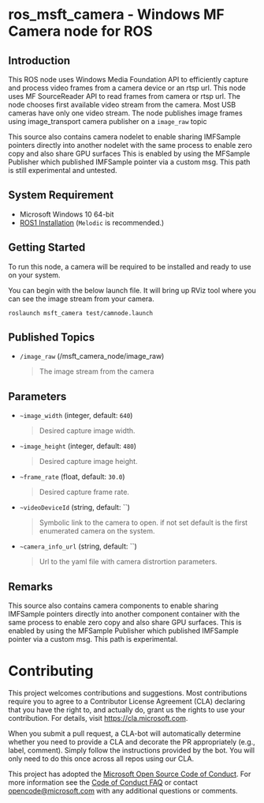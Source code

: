 # ros_msft_camera - Windows MF Camera node for ROS
## Introduction
This ROS node uses Windows Media Foundation API to efficiently capture and process video frames from a camera device or an rtsp url.
This node uses MF SourceReader API to read frames from camera or rtsp url. The node chooses first available video stream from the camera. Most USB cameras have only one video stream.
The node publishes image frames using image_transport camera publisher on a `image_raw` topic  

This source also contains camera nodelet to enable sharing IMFSample pointers directly into another nodelet with the same process to enable zero copy and also share GPU surfaces
This is enabled by using the MFSample Publisher which published IMFSample pointer via a custom msg. This path is still experimental and untested.

## System Requirement

  * Microsoft Windows 10 64-bit
  * [ROS1 Installation](http://wiki.ros.org/Installation/Windows) (`Melodic` is recommended.)
  
## Getting Started

To run this node, a camera will be required to be installed and ready to use on your system.

You can begin with the below launch file. It will bring up RViz tool where you can see the image stream from your camera.

```
roslaunch msft_camera test/camnode.launch
```

## Published Topics

  * `/image_raw` (/msft_camera_node/image_raw)
    > The image stream from the camera

## Parameters

  * `~image_width` (integer, default: `640`)
    > Desired capture image width.

  * `~image_height` (integer, default: `480`)
    > Desired capture image height.

  * `~frame_rate` (float, default: `30.0`)
    > Desired capture frame rate.

  * `~videoDeviceId` (string, default: ``)
    > Symbolic link to the camera to open. if not set default is the first enumerated camera on the system.

  * `~camera_info_url` (string, default: ``)
    > Url to the yaml file with camera distrortion parameters.

## Remarks

This source also contains camera components to enable sharing IMFSample pointers directly into another component container with the same process to enable zero copy and also share GPU surfaces.
This is enabled by using the MFSample Publisher which published IMFSample pointer via a custom msg. This path is experimental.

# Contributing

This project welcomes contributions and suggestions.  Most contributions require you to agree to a
Contributor License Agreement (CLA) declaring that you have the right to, and actually do, grant us
the rights to use your contribution. For details, visit https://cla.microsoft.com.

When you submit a pull request, a CLA-bot will automatically determine whether you need to provide
a CLA and decorate the PR appropriately (e.g., label, comment). Simply follow the instructions
provided by the bot. You will only need to do this once across all repos using our CLA.

This project has adopted the [Microsoft Open Source Code of Conduct](https://opensource.microsoft.com/codeofconduct/).
For more information see the [Code of Conduct FAQ](https://opensource.microsoft.com/codeofconduct/faq/) or
contact [opencode@microsoft.com](mailto:opencode@microsoft.com) with any additional questions or comments.


